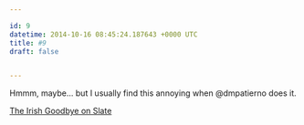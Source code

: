 ```yaml
---

id: 9
datetime: 2014-10-16 08:45:24.187643 +0000 UTC
title: #9
draft: false


---
```


Hmmm, maybe... but I usually find this annoying when @dmpatierno does it. 

[The Irish Goodbye on Slate](http://www.slate.com/articles/life/a_fine_whine/2013/07/ghosting_the_irish_goodbye_the_french_leave_stop_saying_goodbye_at_parties.html)
